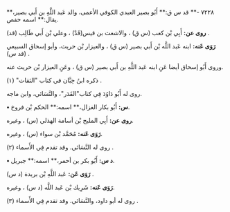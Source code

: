 ٧٢٢٨ -** قد س ق:** أَبُو بصير العبدي الكوفي الأعمى، والد عَبد اللَّهِ بن أَبي بصير،** يقال:** اسمه حفص.

**روى عن:** أَبِي بْن كعب (س ق) ، والاشعث بن قيس(قَدْ) ، وعلي بْن أَبي طَالِب (قد) .

**رَوَى عَنه:** ابنه عَبد اللَّه بْن أَبي بصير (س ق) ، والعيزار بْن حريث، وأبو إسحاق السبيعي (قد س) .

وروى أَبُو إسحاق أيضا عَنِ ابنه عَبد اللَّهِ بن أَبي بصير (س ق) ، وعَنِ العيزار بْن حريث عنه.

ذكره ابنُ حِبَّان في كتاب "الثقات" (١) .

روى له أَبُو دَاوُدَ فِي كتاب"القَدَر"، والنَّسَائي، وابن ماجه.

**• س:** أَبُو بكار الغزال،** اسمه:** الحكم بْن فروخ.

**روى عن:** أَبِي المليح بْن أسامة الهذلي (س) ، وغيره.

**رَوَى عَنه:** مُحَمَّد بْن سواء (س) ، وغيره.

روى له النَّسَائي. وقد تقدم فِي الأَسماء (٢) .

**• د س:** أَبُو بكر بن أحمر،** اسمه:** جبريل.

**رَوَى عَن:** عَبد اللَّهِ بْن بريدة (د س) .

**رَوَى عَنه:** شَرِيك بْن عَبد اللَّه (د س) ، وغيره.

روى له أبو داود، والنَّسَائي. وقد تقدم فِي الأَسماء (٣) .